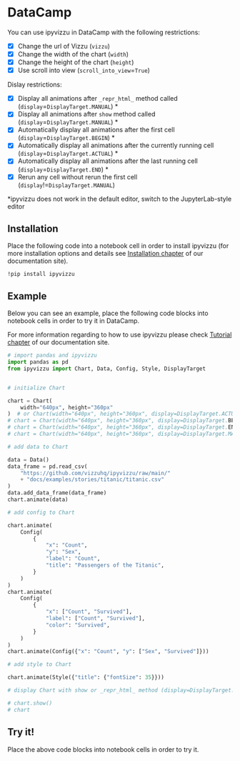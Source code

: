 # DataCamp

You can use ipyvizzu in DataCamp with the following restrictions:

- [x] Change the url of Vizzu (`vizzu`)
- [x] Change the width of the chart (`width`)
- [x] Change the height of the chart (`height`)
- [x] Use scroll into view (`scroll_into_view`=`True`)

Dislay restrictions:

- [x] Display all animations after `_repr_html_` method called
  (`display`=`DisplayTarget.MANUAL`) \*
- [x] Display all animations after `show` method called
  (`display`=`DisplayTarget.MANUAL`) \*
- [x] Automatically display all animations after the first cell
  (`display`=`DisplayTarget.BEGIN`) \*
- [x] Automatically display all animations after the currently running cell
  (`display`=`DisplayTarget.ACTUAL`) \*
- [x] Automatically display all animations after the last running cell
  (`display`=`DisplayTarget.END`) \*
- [x] Rerun any cell without rerun the first cell
  (`display`!=`DisplayTarget.MANUAL`)

\*ipyvizzu does not work in the default editor, switch to the JupyterLab-style
editor

## Installation

Place the following code into a notebook cell in order to install ipyvizzu (for
more installation options and details see
[Installation chapter](../../installation.md) of our documentation site).

```
!pip install ipyvizzu
```

## Example

Below you can see an example, place the following code blocks into notebook
cells in order to try it in DataCamp.

For more information regarding to how to use ipyvizzu please check
[Tutorial chapter](../../tutorial/index.md) of our documentation site.

```python
# import pandas and ipyvizzu
import pandas as pd
from ipyvizzu import Chart, Data, Config, Style, DisplayTarget


# initialize Chart

chart = Chart(
    width="640px", height="360px"
)  # or Chart(width="640px", height="360px", display=DisplayTarget.ACTUAL)
# chart = Chart(width="640px", height="360px", display=DisplayTarget.BEGIN)
# chart = Chart(width="640px", height="360px", display=DisplayTarget.END)
# chart = Chart(width="640px", height="360px", display=DisplayTarget.MANUAL)
```

```python
# add data to Chart

data = Data()
data_frame = pd.read_csv(
    "https://github.com/vizzuhq/ipyvizzu/raw/main/"
    + "docs/examples/stories/titanic/titanic.csv"
)
data.add_data_frame(data_frame)
chart.animate(data)
```

```python
# add config to Chart

chart.animate(
    Config(
        {
            "x": "Count",
            "y": "Sex",
            "label": "Count",
            "title": "Passengers of the Titanic",
        }
    )
)
chart.animate(
    Config(
        {
            "x": ["Count", "Survived"],
            "label": ["Count", "Survived"],
            "color": "Survived",
        }
    )
)
chart.animate(Config({"x": "Count", "y": ["Sex", "Survived"]}))
```

```python
# add style to Chart

chart.animate(Style({"title": {"fontSize": 35}}))
```

```python
# display Chart with show or _repr_html_ method (display=DisplayTarget.MANUAL)

# chart.show()
# chart
```

## Try it!

Place the above code blocks into notebook cells in order to try it.
